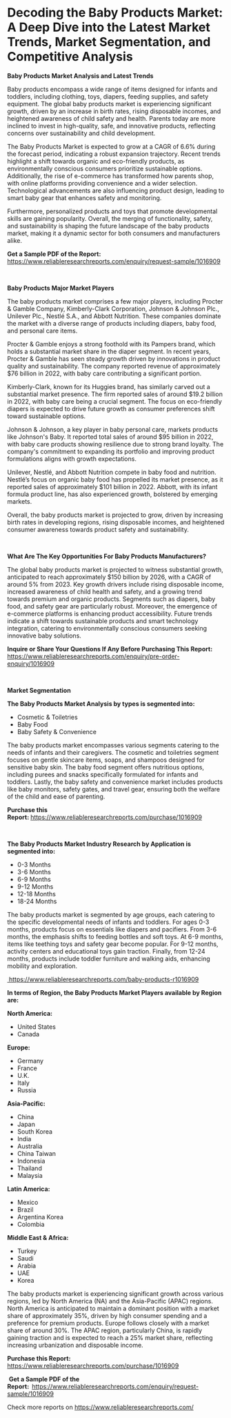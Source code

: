 <p><h1>Decoding the Baby Products Market: A Deep Dive into the Latest Market Trends, Market Segmentation, and Competitive Analysis</h1></p><p><strong>Baby Products Market Analysis and Latest Trends</strong></p>
<p><p>Baby products encompass a wide range of items designed for infants and toddlers, including clothing, toys, diapers, feeding supplies, and safety equipment. The global baby products market is experiencing significant growth, driven by an increase in birth rates, rising disposable incomes, and heightened awareness of child safety and health. Parents today are more inclined to invest in high-quality, safe, and innovative products, reflecting concerns over sustainability and child development.</p><p>The Baby Products Market is expected to grow at a CAGR of 6.6% during the forecast period, indicating a robust expansion trajectory. Recent trends highlight a shift towards organic and eco-friendly products, as environmentally conscious consumers prioritize sustainable options. Additionally, the rise of e-commerce has transformed how parents shop, with online platforms providing convenience and a wider selection. Technological advancements are also influencing product design, leading to smart baby gear that enhances safety and monitoring.</p><p>Furthermore, personalized products and toys that promote developmental skills are gaining popularity. Overall, the merging of functionality, safety, and sustainability is shaping the future landscape of the baby products market, making it a dynamic sector for both consumers and manufacturers alike.</p></p>
<p><strong>Get a Sample PDF of the Report:&nbsp;</strong> <a href="https://www.reliableresearchreports.com/enquiry/request-sample/1016909?utm_campaign=3124&utm_medium=2&utm_source=Github&utm_content=ia&utm_term=21032025&utm_id=baby-products">https://www.reliableresearchreports.com/enquiry/request-sample/1016909</a></p>
<p>&nbsp;</p>
<p><strong>Baby Products Major Market Players</strong></p>
<p><p>The baby products market comprises a few major players, including Procter & Gamble Company, Kimberly-Clark Corporation, Johnson & Johnson Plc., Unilever Plc., Nestlé S.A., and Abbott Nutrition. These companies dominate the market with a diverse range of products including diapers, baby food, and personal care items.</p><p>Procter & Gamble enjoys a strong foothold with its Pampers brand, which holds a substantial market share in the diaper segment. In recent years, Procter & Gamble has seen steady growth driven by innovations in product quality and sustainability. The company reported revenue of approximately $76 billion in 2022, with baby care contributing a significant portion.</p><p>Kimberly-Clark, known for its Huggies brand, has similarly carved out a substantial market presence. The firm reported sales of around $19.2 billion in 2022, with baby care being a crucial segment. The focus on eco-friendly diapers is expected to drive future growth as consumer preferences shift toward sustainable options.</p><p>Johnson & Johnson, a key player in baby personal care, markets products like Johnson's Baby. It reported total sales of around $95 billion in 2022, with baby care products showing resilience due to strong brand loyalty. The company's commitment to expanding its portfolio and improving product formulations aligns with growth expectations.</p><p>Unilever, Nestlé, and Abbott Nutrition compete in baby food and nutrition. Nestlé’s focus on organic baby food has propelled its market presence, as it reported sales of approximately $101 billion in 2022. Abbott, with its infant formula product line, has also experienced growth, bolstered by emerging markets.</p><p>Overall, the baby products market is projected to grow, driven by increasing birth rates in developing regions, rising disposable incomes, and heightened consumer awareness towards product safety and sustainability.</p></p>
<p>&nbsp;</p>
<p><strong>What Are The Key Opportunities For Baby Products Manufacturers?</strong></p>
<p><p>The global baby products market is projected to witness substantial growth, anticipated to reach approximately $150 billion by 2026, with a CAGR of around 5% from 2023. Key growth drivers include rising disposable income, increased awareness of child health and safety, and a growing trend towards premium and organic products. Segments such as diapers, baby food, and safety gear are particularly robust. Moreover, the emergence of e-commerce platforms is enhancing product accessibility. Future trends indicate a shift towards sustainable products and smart technology integration, catering to environmentally conscious consumers seeking innovative baby solutions.</p></p>
<p><strong>Inquire or Share Your Questions If Any Before Purchasing This Report:</strong> <a href="https://www.reliableresearchreports.com/enquiry/pre-order-enquiry/1016909?utm_campaign=3124&utm_medium=2&utm_source=Github&utm_content=ia&utm_term=21032025&utm_id=baby-products">https://www.reliableresearchreports.com/enquiry/pre-order-enquiry/1016909</a></p>
<p>&nbsp;</p>
<p><strong>Market Segmentation</strong></p>
<p><strong>The Baby Products Market Analysis by types is segmented into:</strong></p>
<p><ul><li>Cosmetic & Toiletries</li><li>Baby Food</li><li>Baby Safety & Convenience</li></ul></p>
<p><p>The baby products market encompasses various segments catering to the needs of infants and their caregivers. The cosmetic and toiletries segment focuses on gentle skincare items, soaps, and shampoos designed for sensitive baby skin. The baby food segment offers nutritious options, including purees and snacks specifically formulated for infants and toddlers. Lastly, the baby safety and convenience market includes products like baby monitors, safety gates, and travel gear, ensuring both the welfare of the child and ease of parenting.</p></p>
<p><strong>Purchase this Report:&nbsp;</strong><a href="https://www.reliableresearchreports.com/purchase/1016909?utm_campaign=3124&utm_medium=2&utm_source=Github&utm_content=ia&utm_term=21032025&utm_id=baby-products">https://www.reliableresearchreports.com/purchase/1016909</a></p>
<p>&nbsp;</p>
<p><strong>The Baby Products Market Industry Research by Application is segmented into:</strong></p>
<p><ul><li>0-3 Months</li><li>3-6 Months</li><li>6-9 Months</li><li>9-12 Months</li><li>12-18 Months</li><li>18-24 Months</li></ul></p>
<p><p>The baby products market is segmented by age groups, each catering to the specific developmental needs of infants and toddlers. For ages 0-3 months, products focus on essentials like diapers and pacifiers. From 3-6 months, the emphasis shifts to feeding bottles and soft toys. At 6-9 months, items like teething toys and safety gear become popular. For 9-12 months, activity centers and educational toys gain traction. Finally, from 12-24 months, products include toddler furniture and walking aids, enhancing mobility and exploration.</p></p>
<p><a href="https://www.reliableresearchreports.com/baby-products-r1016909?utm_campaign=3124&utm_medium=2&utm_source=Github&utm_content=ia&utm_term=21032025&utm_id=baby-products">&nbsp;https://www.reliableresearchreports.com/baby-products-r1016909</a></p>
<p><strong>In terms of Region, the Baby Products Market Players available by Region are:</strong></p>
<p>
    <p> <strong> North America: </strong>
        <ul>
            <li>United States</li>
            <li>Canada</li>
        </ul>
        </p> 
    <p> <strong> Europe: </strong>
        <ul>
            <li>Germany</li>
            <li>France</li>
            <li>U.K.</li>
            <li>Italy</li>
            <li>Russia</li>
        </ul>
        </p> 
    <p> <strong> Asia-Pacific: </strong>
        <ul>
            <li>China</li>
            <li>Japan</li>
            <li>South Korea</li>
            <li>India</li>
            <li>Australia</li>
            <li>China Taiwan</li>
            <li>Indonesia</li>
            <li>Thailand</li>
            <li>Malaysia</li>
        </ul>
        </p> 
    <p> <strong> Latin America: </strong>
        <ul>
            <li>Mexico</li>
            <li>Brazil</li>
            <li>Argentina Korea</li>
            <li>Colombia</li>
        </ul>
        </p> 
    <p> <strong> Middle East & Africa: </strong>
        <ul>
            <li>Turkey</li>
            <li>Saudi</li>
            <li>Arabia</li>
            <li>UAE</li>
            <li>Korea</li>
        </ul>
    </p>
    </p>
<p><p>The baby products market is experiencing significant growth across various regions, led by North America (NA) and the Asia-Pacific (APAC) regions. North America is anticipated to maintain a dominant position with a market share of approximately 35%, driven by high consumer spending and a preference for premium products. Europe follows closely with a market share of around 30%. The APAC region, particularly China, is rapidly gaining traction and is expected to reach a 25% market share, reflecting increasing urbanization and disposable income.</p></p>
<p><strong>Purchase this Report: </strong><a href="https://www.reliableresearchreports.com/purchase/1016909?utm_campaign=3124&utm_medium=2&utm_source=Github&utm_content=ia&utm_term=21032025&utm_id=baby-products">https://www.reliableresearchreports.com/purchase/1016909</a></p>
<p>&nbsp;<strong>Get a Sample PDF of the Report:&nbsp;&nbsp;</strong><a href="https://www.reliableresearchreports.com/enquiry/request-sample/1016909?utm_campaign=3124&utm_medium=2&utm_source=Github&utm_content=ia&utm_term=21032025&utm_id=baby-products">https://www.reliableresearchreports.com/enquiry/request-sample/1016909</a></p>
<p><strong></strong></p>
<p>Check more reports on <a href="https://www.reliableresearchreports.com/?utm_campaign=3124&utm_medium=2&utm_source=Github&utm_content=ia&utm_term=21032025&utm_id=baby-products">https://www.reliableresearchreports.com/</a></p>